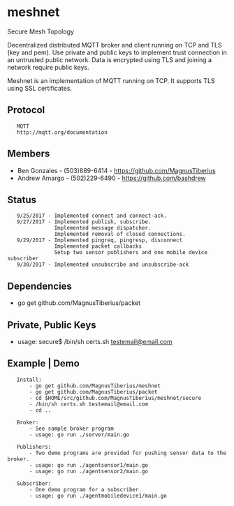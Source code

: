 # meshnet
Secure Mesh Topology

Decentralized distributed MQTT broker and client running on TCP and TLS (key and pem). Use private and public keys to implement trust connection in an untrusted public network. Data is encrypted using TLS and joining a network require public keys.


Meshnet is an implementation of MQTT running on TCP. It supports TLS using SSL certificates.

## Protocol
```
   MQTT
   http://mqtt.org/documentation
```

## Members

  * Ben Gonzales - (503)889-6414 - https://github.com/MagnusTiberius
  * Andrew Amargo - (502)229-6490 - https://github.com/bashdrew

## Status
```
   9/25/2017 - Implemented connect and connect-ack.
   9/27/2017 - Implemented publish, subscribe.
               Implemented message dispatcher.
               Implemented removal of closed connections.
   9/29/2017 - Implemented pingreq, pingresp, disconnect
               Implemented packet callbacks
               Setup two sensor publishers and one mobile device subscriber
   9/30/2017 - Implemented unsubscribe and unsubscribe-ack
```

## Dependencies

* go get github.com/MagnusTiberius/packet

## Private, Public Keys

* usage: secure$ /bin/sh certs.sh testemail@email.com


## Example | Demo

```
   Install:
       - go get github.com/MagnusTiberius/meshnet
       - go get github.com/MagnusTiberius/packet
       - cd $HOME/src/github.com/MagnusTiberius/meshnet/secure
       - /bin/sh certs.sh testemail@email.com
       - cd ..
```

```
   Broker: 
       - See sample broker program
       - usage: go run ./server/main.go
```

```
   Publishers:
       - Two demo programs are provided for pushing sensor data to the broker.
       - usage: go run ./agentsensor1/main.go
       - usage: go run ./agentsensor2/main.go
```

```
   Subscriber:
       - One demo program for a subscriber.
       - usage: go run ./agentmobiledevice1/main.go
```

